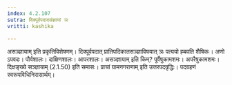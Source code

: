 ```yaml
---
index: 4.2.107
sutra: दिक्पूर्वपदादसंज्ञायां ञः
vritti: kashika

---
```

असञ्ज्ञायाम् इति प्रकृतिविशेषणम्। दिक्पूर्वपदात् प्रातिपदिकातसञ्ज्ञाविषयात् ञः पत्ययो ह्बवति शैषिकः। अणो ऽपवदः। पौर्वशालः। दाक्षिणशालः। आपरशालः। असञ्ज्ञायाम् इति किम्? पूर्वैषुकामशमः। अपरैषुकामशमः। दिक्षङ्ख्ये सञ्ज्ञायाम् (2.1.50) इति समासः। प्राचां ग्रामनगराणाम् इति उत्तरपदवृद्धिः। पदग्रहणं स्वरूपविधिनिरासार्थम्।